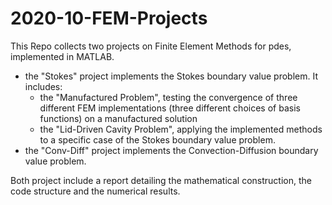 # 2020-10-FEM-Projects

This Repo collects two projects on Finite Element Methods for pdes, implemented in MATLAB.

- the "Stokes" project implements the Stokes boundary value problem. It includes:
  - the "Manufactured Problem", testing the convergence of three different FEM implementations (three different choices of basis functions) on a manufactured solution
  - the "Lid-Driven Cavity Problem", applying the implemented methods to a specific case of the Stokes boundary value problem.
- the "Conv-Diff" project implements the Convection-Diffusion boundary value problem.

Both project include a report detailing the mathematical construction, the code structure and the numerical results. 
 
